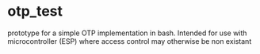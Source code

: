 # otp_test
prototype for a simple OTP implementation in bash. Intended for use with microcontroller (ESP) where access control may otherwise be non existant
